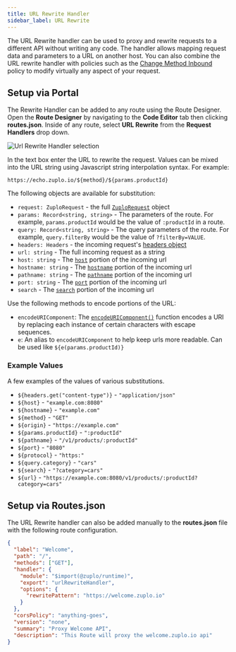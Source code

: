 ```yaml
---
title: URL Rewrite Handler
sidebar_label: URL Rewrite
---
```


The URL Rewrite handler can be used to proxy and rewrite requests to a different API without writing any code. The handler allows mapping request data and parameters to a URL on another host. You can also combine the URL rewrite handler with policies such as the [Change Method Inbound](../policies/change-method-inbound.md) policy to modify virtually any aspect of your request.

## Setup via Portal

The Rewrite Handler can be added to any route using the Route Designer. Open the **Route Designer** by navigating to the <CodeEditorTabIcon /> **Code Editor** tab then clicking **routes.json**. Inside of any route, select **URL Rewrite** from the **Request Handlers** drop down.

![Url Rewrite Handler selection](../../static/media/url-rewrite-handler-selection.png)

In the text box enter the URL to rewrite the request. Values can be mixed into the URL string using Javascript string interpolation syntax. For example:

```
https://echo.zuplo.io/${method}/${params.productId}
```

The following objects are available for substitution:

- `request: ZuploRequest` - the full [`ZuploRequest`](../reference/zuplo-request.md) object
- `params: Record<string, string>` - The parameters of the route. For example, `params.productId` would be the value of `:productId` in a route.
- `query: Record<string, string>` - The query parameters of the route. For example, `query.filterBy` would be the value of `?filterBy=VALUE`.
- `headers: Headers` - the incoming request's [headers object](https://developer.mozilla.org/en-US/docs/Web/API/Headers)
- `url: string` - The full incoming request as a string
- `host: string` - The [`host`](https://developer.mozilla.org/en-US/docs/Web/API/URL/host) portion of the incoming url
- `hostname: string` - The [`hostname`](https://developer.mozilla.org/en-US/docs/Web/API/URL/hostname) portion of the incoming url
- `pathname: string` - The [`pathname`](https://developer.mozilla.org/en-US/docs/Web/API/URL/pathname) portion of the incoming url
- `port: string` - The [`port`](https://developer.mozilla.org/en-US/docs/Web/API/URL/port) portion of the incoming url
- `search` - The [`search`](https://developer.mozilla.org/en-US/docs/Web/API/URL/search) portion of the incoming url

Use the following methods to encode portions of the URL:

- `encodeURIComponent`: The [`encodeURIComponent()`](https://developer.mozilla.org/en-US/docs/Web/JavaScript/Reference/Global_Objects/encodeURIComponent) function encodes a URI by replacing each instance of certain characters with escape sequences.
- `e`: An alias to `encodeURIComponent` to help keep urls more readable. Can be used like `${e(params.productId)}`

### Example Values

A few examples of the values of various substitutions.

- `${headers.get("content-type")}` - `"application/json"`
- `${host}` - `"example.com:8080"`
- `${hostname}` - `"example.com"`
- `${method}` - `"GET"`
- `${origin}` - `"https://example.com"`
- `${params.productId}` - `":productId"`
- `${pathname}` - `"/v1/products/:productId"`
- `${port}` - `"8080"`
- `${protocol}` - `"https:"`
- `${query.category}` - `"cars"`
- `${search}` - `"?category=cars"`
- `${url}` - `"https://example.com:8080/v1/products/:productId?category=cars"`

## Setup via Routes.json

The URL Rewrite handler can also be added manually to the **routes.json** file with the following route configuration.

```json
{
  "label": "Welcome",
  "path": "/",
  "methods": ["GET"],
  "handler": {
    "module": "$import(@zuplo/runtime)",
    "export": "urlRewriteHandler",
    "options": {
      "rewritePattern": "https://welcome.zuplo.io"
    }
  },
  "corsPolicy": "anything-goes",
  "version": "none",
  "summary": "Proxy Welcome API",
  "description": "This Route will proxy the welcome.zuplo.io api"
}
```
